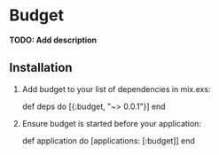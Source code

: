 # Budget

**TODO: Add description**

## Installation

  1. Add budget to your list of dependencies in mix.exs:

        def deps do
          [{:budget, "~> 0.0.1"}]
        end

  2. Ensure budget is started before your application:

        def application do
          [applications: [:budget]]
        end
